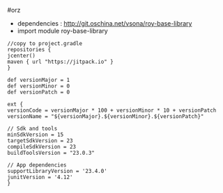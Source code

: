 #orz
* dependencies : http://git.oschina.net/vsona/roy-base-library
* import module roy-base-library
```
//copy to project.gradle
repositories {
jcenter()
maven { url "https://jitpack.io" }
}

def versionMajor = 1
def versionMinor = 0
def versionPatch = 0

ext {
versionCode = versionMajor * 100 + versionMinor * 10 + versionPatch
versionName = "${versionMajor}.${versionMinor}.${versionPatch}"

// Sdk and tools
minSdkVersion = 15
targetSdkVersion = 23
compileSdkVersion = 23
buildToolsVersion = "23.0.3"

// App dependencies
supportLibraryVersion = '23.4.0'
junitVersion = '4.12'
}
```